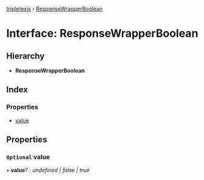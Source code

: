 [tripletexjs](../README.md) › [ResponseWrapperBoolean](responsewrapperboolean.md)

# Interface: ResponseWrapperBoolean

## Hierarchy

* **ResponseWrapperBoolean**

## Index

### Properties

* [value](responsewrapperboolean.md#optional-value)

## Properties

### `Optional` value

• **value**? : *undefined | false | true*
